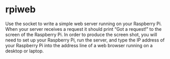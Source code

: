 # rpiweb
Use the socket to write a simple web server running on your Raspberry Pi. When your server receives a request it should print “Got a request!” to the screen of the Raspberry Pi.  In order to produce the screen shot, you will need to set up your Raspberry Pi, run the server, and type the IP address of your Raspberry Pi into the address line of a web browser running on a desktop or laptop.
